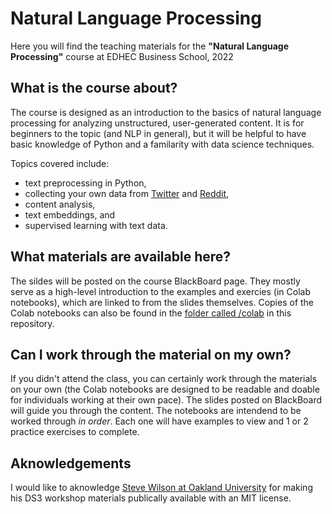 # Natural Language Processing
Here you will find the teaching materials for the **"Natural Language Processing"** course at EDHEC Business School, 2022

## What is the course about?
The course is designed as an introduction to the basics of natural language processing for analyzing unstructured, user-generated content. It is for beginners to the topic (and NLP in general), but it will be helpful to have basic knowledge of Python and a familarity with data science techniques. 

Topics covered include:
- text preprocessing in Python,
- collecting your own data from [Twitter](https://twitter.com/) and [Reddit](https://www.reddit.com/),
- content analysis,
- text embeddings, and
- supervised learning with text data.

## What materials are available here?
The sildes will be posted on the course BlackBoard page. They mostly serve as a high-level introduction to the examples and exercies (in Colab notebooks), which are linked to from the slides themselves. Copies of the Colab notebooks can also be found in the [folder called /colab](https://github.com/gordeli/NLP_EDHEC/tree/master/colab) in this repository.

## Can I work through the material on my own?
If you didn't attend the class, you can certainly work through the materials on your own (the Colab notebooks are designed to be readable and doable for individuals working at their own pace). The slides posted on BlackBoard will guide you through the content. The notebooks are intendend to be worked through *in order*. Each one will have examples to view and 1 or 2 practice exercises to complete.

## Aknowledgements
I would like to aknowledge [Steve Wilson at Oakland University](https://steverw.com) for making his DS3 workshop materials publically available with an MIT license.
